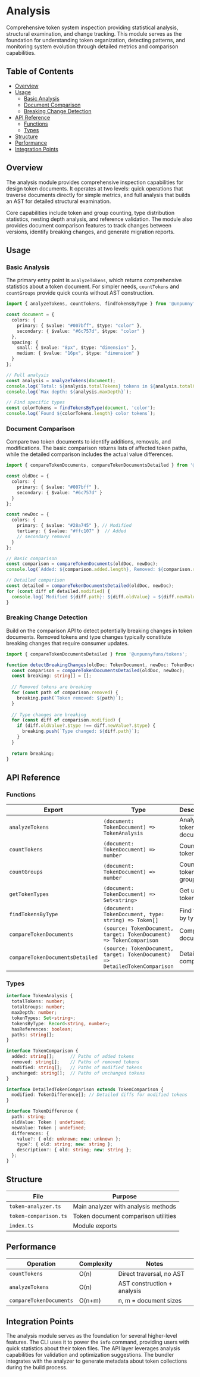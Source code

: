 # Analysis

Comprehensive token system inspection providing statistical analysis, structural examination, and change tracking. This module serves as the foundation for understanding token organization, detecting patterns, and monitoring system evolution through detailed metrics and comparison capabilities.

## Table of Contents

- [Overview](#overview)
- [Usage](#usage)
  - [Basic Analysis](#basic-analysis)
  - [Document Comparison](#document-comparison)
  - [Breaking Change Detection](#breaking-change-detection)
- [API Reference](#api-reference)
  - [Functions](#functions)
  - [Types](#types)
- [Structure](#structure)
- [Performance](#performance)
- [Integration Points](#integration-points)

## Overview

The analysis module provides comprehensive inspection capabilities for design token documents. It operates at two levels: quick operations that traverse documents directly for simple metrics, and full analysis that builds an AST for detailed structural examination.

Core capabilities include token and group counting, type distribution statistics, nesting depth analysis, and reference validation. The module also provides document comparison features to track changes between versions, identify breaking changes, and generate migration reports.

## Usage

### Basic Analysis

The primary entry point is `analyzeTokens`, which returns comprehensive statistics about a token document. For simpler needs, `countTokens` and `countGroups` provide quick counts without AST construction.

```typescript
import { analyzeTokens, countTokens, findTokensByType } from '@unpunnyfuns/tokens';

const document = {
  colors: {
    primary: { $value: "#007bff", $type: "color" },
    secondary: { $value: "#6c757d", $type: "color" }
  },
  spacing: {
    small: { $value: "8px", $type: "dimension" },
    medium: { $value: "16px", $type: "dimension" }
  }
};

// Full analysis
const analysis = analyzeTokens(document);
console.log(`Total: ${analysis.totalTokens} tokens in ${analysis.totalGroups} groups`);
console.log(`Max depth: ${analysis.maxDepth}`);

// Find specific types
const colorTokens = findTokensByType(document, 'color');
console.log(`Found ${colorTokens.length} color tokens`);
```

### Document Comparison

Compare two token documents to identify additions, removals, and modifications. The basic comparison returns lists of affected token paths, while the detailed comparison includes the actual value differences.

```typescript
import { compareTokenDocuments, compareTokenDocumentsDetailed } from '@unpunnyfuns/tokens';

const oldDoc = {
  colors: {
    primary: { $value: "#007bff" },
    secondary: { $value: "#6c757d" }
  }
};

const newDoc = {
  colors: {
    primary: { $value: "#28a745" }, // Modified
    tertiary: { $value: "#ffc107" }  // Added
    // secondary removed
  }
};

// Basic comparison
const comparison = compareTokenDocuments(oldDoc, newDoc);
console.log(`Added: ${comparison.added.length}, Removed: ${comparison.removed.length}`);

// Detailed comparison
const detailed = compareTokenDocumentsDetailed(oldDoc, newDoc);
for (const diff of detailed.modified) {
  console.log(`Modified ${diff.path}: ${diff.oldValue} → ${diff.newValue}`);
}
```

### Breaking Change Detection

Build on the comparison API to detect potentially breaking changes in token documents. Removed tokens and type changes typically constitute breaking changes that require consumer updates.

```typescript
import { compareTokenDocumentsDetailed } from '@unpunnyfuns/tokens';

function detectBreakingChanges(oldDoc: TokenDocument, newDoc: TokenDocument): string[] {
  const comparison = compareTokenDocumentsDetailed(oldDoc, newDoc);
  const breaking: string[] = [];
  
  // Removed tokens are breaking
  for (const path of comparison.removed) {
    breaking.push(`Token removed: ${path}`);
  }
  
  // Type changes are breaking
  for (const diff of comparison.modified) {
    if (diff.oldValue?.$type !== diff.newValue?.$type) {
      breaking.push(`Type changed: ${diff.path}`);
    }
  }
  
  return breaking;
}
```

## API Reference

### Functions

| Export | Type | Description |
|--------|------|-------------|
| `analyzeTokens` | `(document: TokenDocument) => TokenAnalysis` | Analyze token document |
| `countTokens` | `(document: TokenDocument) => number` | Count total tokens |
| `countGroups` | `(document: TokenDocument) => number` | Count token groups |
| `getTokenTypes` | `(document: TokenDocument) => Set<string>` | Get unique token types |
| `findTokensByType` | `(document: TokenDocument, type: string) => Token[]` | Find tokens by type |
| `compareTokenDocuments` | `(source: TokenDocument, target: TokenDocument) => TokenComparison` | Compare documents |
| `compareTokenDocumentsDetailed` | `(source: TokenDocument, target: TokenDocument) => DetailedTokenComparison` | Detailed comparison |

### Types

```typescript
interface TokenAnalysis {
  totalTokens: number;
  totalGroups: number;
  maxDepth: number;
  tokenTypes: Set<string>;
  tokensByType: Record<string, number>;
  hasReferences: boolean;
  paths: string[];
}

interface TokenComparison {
  added: string[];      // Paths of added tokens
  removed: string[];    // Paths of removed tokens
  modified: string[];   // Paths of modified tokens
  unchanged: string[];  // Paths of unchanged tokens
}

interface DetailedTokenComparison extends TokenComparison {
  modified: TokenDifference[]; // Detailed diffs for modified tokens
}

interface TokenDifference {
  path: string;
  oldValue: Token | undefined;
  newValue: Token | undefined;
  differences: {
    value?: { old: unknown; new: unknown };
    type?: { old: string; new: string };
    description?: { old: string; new: string };
  };
}
```

## Structure

| File | Purpose |
|------|---------|
| `token-analyzer.ts` | Main analyzer with analysis methods |
| `token-comparison.ts` | Token document comparison utilities |
| `index.ts` | Module exports |

## Performance

| Operation | Complexity | Notes |
|-----------|------------|-------|
| `countTokens` | O(n) | Direct traversal, no AST |
| `analyzeTokens` | O(n) | AST construction + analysis |
| `compareTokenDocuments` | O(n+m) | n, m = document sizes |

## Integration Points

The analysis module serves as the foundation for several higher-level features. The CLI uses it to power the `info` command, providing users with quick statistics about their token files. The API layer leverages analysis capabilities for validation and optimization suggestions. The bundler integrates with the analyzer to generate metadata about token collections during the build process.